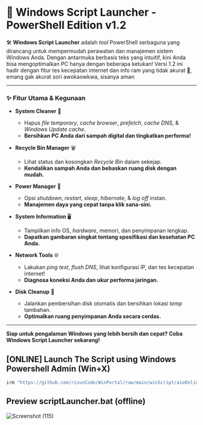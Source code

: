 # 🚀 Windows Script Launcher - PowerShell Edition v1.2

🛠️ **Windows Script Launcher** adalah *tool* PowerShell serbaguna yang dirancang untuk mempermudah perawatan dan manajemen sistem Windows Anda. Dengan antarmuka berbasis teks yang intuitif, kini Anda bisa mengoptimalkan PC hanya dengan beberapa ketukan! Versi 1.2 ini hadir dengan fitur tes kecepatan internet dan info ram yang tidak akurat 🤣, emang gak akurat sori awokaowkwa, sisanya aman

---

### ✨ Fitur Utama & Kegunaan

* **System Cleaner** 🧹
    * Hapus *file temporary*, *cache browser*, *prefetch*, *cache DNS*, & *Windows Update cache*.
    * **Bersihkan PC Anda dari sampah digital dan tingkatkan performa!**

* **Recycle Bin Manager** 🗑️
    * Lihat status dan kosongkan *Recycle Bin* dalam sekejap.
    * **Kendalikan sampah Anda dan bebaskan ruang disk dengan mudah.**

* **Power Manager** 🔌
    * Opsi *shutdown*, *restart*, *sleep*, *hibernate*, & *log off* instan.
    * **Manajemen daya yang cepat tanpa klik sana-sini.**

* **System Information** 🖥️
    * Tampilkan info OS, *hardware*, memori, dan penyimpanan lengkap.
    * **Dapatkan gambaran singkat tentang spesifikasi dan kesehatan PC Anda.**

* **Network Tools** 🌐
    * Lakukan *ping test*, *flush DNS*, lihat konfigurasi IP, dan tes kecepatan internet!
    * **Diagnosa koneksi Anda dan ukur performa jaringan.**

* **Disk Cleanup** 💾
    * Jalankan pembersihan disk otomatis dan bersihkan lokasi *temp* tambahan.
    * **Optimalkan ruang penyimpanan Anda secara cerdas.**

---

**Siap untuk pengalaman Windows yang lebih bersih dan cepat? Coba Windows Script Launcher sekarang!**

## [ONLINE] Launch The Script using Windows Powershell Admin (Win+X)
```js
irm "https://github.com/risunCode/WinPortal/raw/main/winScript/aioOnlineLauncher.ps1" | iex
```

## Preview scriptLauncher.bat (offline)
![Screenshot (115)](https://github.com/user-attachments/assets/a8f9b979-d10a-4bc3-961d-00c1efff2409)

